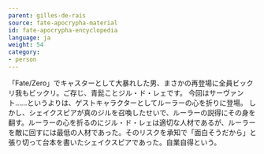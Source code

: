 ```yaml
---
parent: gilles-de-rais
source: fate-apocrypha-material
id: fate-apocrypha-encyclopedia
language: ja
weight: 54
category:
- person
---
```


「Fate/Zero」でキャスターとして大暴れした男、まさかの再登場に全員ビックリ我もビックリ。ご存じ、青髭ことジル・ド・レェです。
今回はサーヴァント……というよりは、ゲストキャラクターとしてルーラーの心を折りに登場。
しかし、シェイクスピアが真のジルを召喚したせいで、ルーラーの説得にその身を翻す。ルーラーの心を折るのにジル・ド・レェは適切な人材であるが、ルーラーを敵に回すには最低の人材であった。そのリスクを承知で「面白そうだから」と張り切って台本を書いたシェイクスピアであった。自業自得という。
